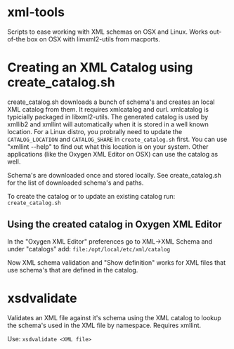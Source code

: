 xml-tools
=========

Scripts to ease working with XML schemas on OSX and Linux. Works out-of-the box on OSX 
with limxml2-utils from macports.

# Creating an XML Catalog using create_catalog.sh 

create_catalog.sh downloads a bunch of schema's and creates an local XML catalog from them.
It requires xmlcatalog and curl. xmlcatalog is typicially packaged in libxml2-utils.
The generated catalog is used by xmllib2 and xmllint will automatically
when it is stored in a well known location. For a Linux distro, you probrally need 
to update the `CATALOG_LOCATION` and `CATALOG_SHARE` in `create_catalog.sh` first.
You can use "xmllint --help" to find out what this location is on your system. Other
applications (like the Oxygen XML Editor on OSX) can use the catalog as well.

Schema's are downloaded once and stored locally. See create_catalog.sh for the list 
of downloaded schema's and paths.

To create the catalog or to update an existing catalog run: `create_catalog.sh`

## Using the created catalog in Oxygen XML Editor

In the "Oxygen XML Editor" preferences go to XML->XML Schema and under "catalogs" add: 
`file:/opt/local/etc/xml/catalog`

Now XML schema validation and "Show definition" works for XML files that use schema's
that are defined in the catalog.

# xsdvalidate

Validates an XML file against it's schema using the XML catalog to
lookup the schema's used in the XML file by namespace. Requires xmllint.

Use: `xsdvalidate <XML file>`
